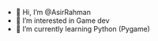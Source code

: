 - 👋 Hi, I’m @AsirRahman
- 👀 I’m interested in Game dev
- 🌱 I’m currently learning Python (Pygame)

<!---
AsirRahman/AsirRahman is a ✨ special ✨ repository because its `README.md` (this file) appears on your GitHub profile.
You can click the Preview link to take a look at your changes.
--->
